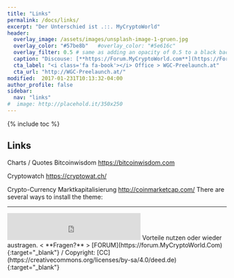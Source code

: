 ```yaml
---
title: "Links"
permalink: /docs/links/
excerpt: "Der Unterschied ist .::. MyCryptoWorld"
header:
  overlay_image: /assets/images/unsplash-image-1-gruen.jpg
  overlay_color: "#57be8b"   #overlay_color: "#5e616c"
  overlay_filter: 0.5 # same as adding an opacity of 0.5 to a black background
  caption: "Discouse: [**https://Forum.MyCryptoWorld.com**](https://Forum.MyCryptoWorld.com){:target='_blank'}"
  cta_label: "<i class='fa fa-book'></i> Office > WGC-Preelaunch.at"
  cta_url: "http://WGC-Preelaunch.at/"
modified:  2017-01-231T10:13:32-04:00
author_profile: false
sidebar:
  nav: "links"
#  image: http://placehold.it/350x250
---
```

{% include toc %}

## Links

Charts / Quotes
Bitcoinwisdom
https://bitcoinwisdom.com

Cryptowatch
https://cryptowat.ch/

Crypto-Currency Marktkapitalisierung
http://coinmarketcap.com/ 
There are several ways to install the theme:

---
<iframe class="ktv2" src="https://klicktipp.s3.amazonaws.com/userimages/27858/forms/59928/1dw8zmpxz8z84a3.html"
style="position:relative;display:inline-block;border:none;background:transparent none no-repeat scroll 0 0;margin:0;" width="306" height="62" scrolling="no"></iframe>
Vorteile nutzen oder wieder austragen.  < **Fragen?** > [FORUM](https://forum.MyCryptoWorld.Com){:target="_blank"} / Copyright: [CC](https://creativecommons.org/licenses/by-sa/4.0/deed.de){:target="_blank"}

